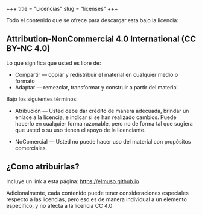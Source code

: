 +++
title = "Licencias"
slug = "licenses"
+++

Todo el contenido que se ofrece para descargar esta bajo la licencia:

## Attribution-NonCommercial 4.0 International (CC BY-NC 4.0)

Lo que significa que usted es libre de:

* Compartir — copiar y redistribuir el material en cualquier medio o formato
* Adaptar — remezclar, transformar y construir a partir del material

Bajo los siguientes términos:

* Atribución — Usted debe dar crédito de manera adecuada, brindar un enlace a la licencia, e indicar si se han realizado cambios. Puede hacerlo en cualquier forma razonable, pero no de forma tal que sugiera que usted o su uso tienen el apoyo de la licenciante.

* NoComercial — Usted no puede hacer uso del material con propósitos comerciales.

## ¿Como atribuirlas?

Incluye un link a esta página:  https://elmuso.github.io

Adicionalmente, cada contenido puede tener consideraciones especiales respecto a las licencias, pero eso es de manera individual a un elemento específico, y no afecta a la licencia CC 4.0
